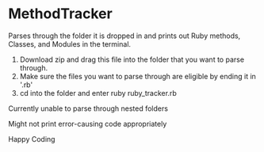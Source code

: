 # MethodTracker
Parses through the folder it is dropped in and prints out Ruby methods, Classes, and Modules in the terminal.

1. Download zip and drag this file into the folder that you want to parse through.
2. Make sure the files you want to parse through are eligible by ending it in '.rb'
3. cd into the folder and enter ruby ruby_tracker.rb

Currently unable to parse through nested folders

Might not print error-causing code appropriately

Happy Coding
